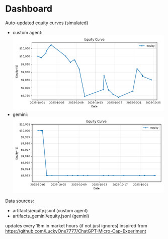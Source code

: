 # Dashboard

Auto-updated equity curves (simulated)

- custom agent: ![Equity Curve](artifacts/equity.png?v=7972f97)
- gemini: ![Equity Curve (Gemini)](artifacts_gemini/equity.png?v=7972f97)

Data sources:
- artifacts/equity.jsonl (custom agent)
- artifacts_gemini/equity.jsonl (gemini)

updates every 15m in market hours (if not just ignores)
inspired from https://github.com/LuckyOne7777/ChatGPT-Micro-Cap-Experiment